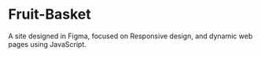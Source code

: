 # Fruit-Basket
A site designed in Figma, focused on Responsive design, and dynamic web pages using JavaScript.

